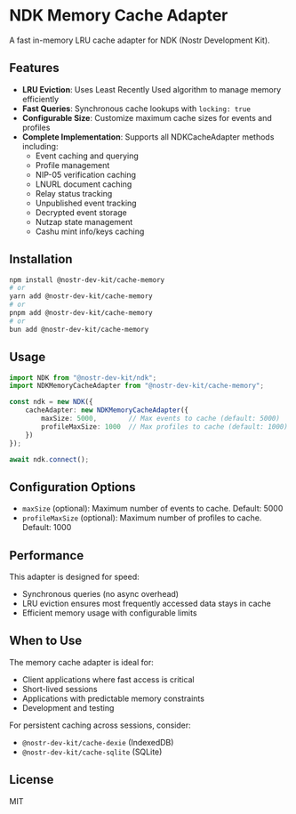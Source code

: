 # NDK Memory Cache Adapter

A fast in-memory LRU cache adapter for NDK (Nostr Development Kit).

## Features

- **LRU Eviction**: Uses Least Recently Used algorithm to manage memory efficiently
- **Fast Queries**: Synchronous cache lookups with `locking: true`
- **Configurable Size**: Customize maximum cache sizes for events and profiles
- **Complete Implementation**: Supports all NDKCacheAdapter methods including:
  - Event caching and querying
  - Profile management
  - NIP-05 verification caching
  - LNURL document caching
  - Relay status tracking
  - Unpublished event tracking
  - Decrypted event storage
  - Nutzap state management
  - Cashu mint info/keys caching

## Installation

```bash
npm install @nostr-dev-kit/cache-memory
# or
yarn add @nostr-dev-kit/cache-memory
# or
pnpm add @nostr-dev-kit/cache-memory
# or
bun add @nostr-dev-kit/cache-memory
```

## Usage

```typescript
import NDK from "@nostr-dev-kit/ndk";
import NDKMemoryCacheAdapter from "@nostr-dev-kit/cache-memory";

const ndk = new NDK({
    cacheAdapter: new NDKMemoryCacheAdapter({
        maxSize: 5000,        // Max events to cache (default: 5000)
        profileMaxSize: 1000  // Max profiles to cache (default: 1000)
    })
});

await ndk.connect();
```

## Configuration Options

- `maxSize` (optional): Maximum number of events to cache. Default: 5000
- `profileMaxSize` (optional): Maximum number of profiles to cache. Default: 1000

## Performance

This adapter is designed for speed:
- Synchronous queries (no async overhead)
- LRU eviction ensures most frequently accessed data stays in cache
- Efficient memory usage with configurable limits

## When to Use

The memory cache adapter is ideal for:
- Client applications where fast access is critical
- Short-lived sessions
- Applications with predictable memory constraints
- Development and testing

For persistent caching across sessions, consider:
- `@nostr-dev-kit/cache-dexie` (IndexedDB)
- `@nostr-dev-kit/cache-sqlite` (SQLite)

## License

MIT

